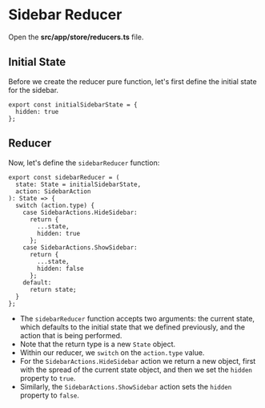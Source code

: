 # Sidebar Reducer

Open the **src/app/store/reducers.ts** file.

## Initial State

Before we create the reducer pure function, let's first define the initial state for the sidebar.

```
export const initialSidebarState = {
  hidden: true
};
```

## Reducer

Now, let's define the `sidebarReducer` function:

```
export const sidebarReducer = (
  state: State = initialSidebarState,
  action: SidebarAction
): State => {
  switch (action.type) {
    case SidebarActions.HideSidebar:
      return {
        ...state,
        hidden: true
      };
    case SidebarActions.ShowSidebar:
      return {
        ...state,
        hidden: false
      };
    default:
      return state;
  }
};
```

* The `sidebarReducer` function accepts two arguments: the current state, which defaults to the initial state that we defined previously, and the action that is being performed.
* Note that the return type is a new `State` object.
* Within our reducer, we `switch` on the `action.type` value.
* For the `SidebarActions.HideSidebar` action we return a new object, first with the spread of the current state object, and then we set the `hidden` property to `true`.
* Similarly, the `SidebarActions.ShowSidebar` action sets the `hidden` property to `false`.